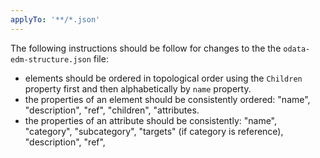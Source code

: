 ```yaml
---
applyTo: '**/*.json'
---
```


The following instructions should be follow for changes to the the `odata-edm-structure.json` file:
- elements should be ordered in topological order using the `Children` property first and then alphabetically by `name` property.
- the properties of an element should be consistently ordered: "name", "description", "ref", "children", "attributes.
- the properties of an attribute should be consistently: "name", "category", "subcategory", "targets" (if category is reference), "description", "ref", 
